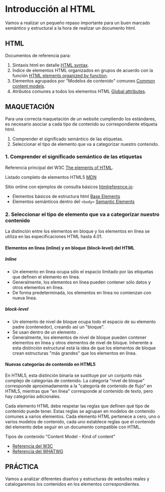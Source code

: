 
# Introducción al HTML

Vamos a realizar un pequeño repaso importante para un buen marcado semántico y estructural a la hora de realizar un documento html.

## HTML
Documentos de referencia para:

1. Sintaxis html en detalle [HTML syntax](http://w3c.github.io/html-reference/syntax.html).
2. Índice de elementos HTML organizados en grupos de acuerdo con la función [HTML elements organized by function](http://w3c.github.io/html-reference/elements-by-function.html).
3. Elementos agrupados por "Modelos de contenido" comunes [Common content models](http://w3c.github.io/html-reference/common-models.html).
4. Atributos comunes a todos los elementos HTML [Global attributes](http://w3c.github.io/html-reference/global-attributes.html).

## MAQUETACIÓN
Para una correcta maquetación de un website cumpliendo los estándares, es necesario asociar a cada tipo de contenido su correspondiente etiqueta html.

1. Comprender el significado semántico de las etiquetas.
2. Seleccionar el tipo de elemento que va a categorizar nuestro contenido.

### 1. Comprender el significado semántico de las etiquetas

Referencia principal del W3C [The elements of HTML](http://w3c.github.io/html/semantics.html#semantics).

Listado completo de elementos HTML5 [MDN](https://developer.mozilla.org/es/docs/HTML/HTML5/HTML5_lista_elementos)

Sitio online con ejemplos de consulta básicos [htmlreference.io](http://htmlreference.io/):
* Elementos básicos de estructura html [Base Elements](http://htmlreference.io/base/)
* Elementos semánticos dentro del `<body>` [Semantic Elements](http://htmlreference.io/semantic/)



### 2. Seleccionar el tipo de elemento que va a categorizar nuestro contenido

La distinción entre los elementos en bloque y los elementos en línea se utiliza en las especificaciones HTML hasta 4.01. 

#### Elementos en línea (inline) y en bloque (block-level) del HTML

##### Inline 
* Un elemento en línea ocupa sólo el espacio limitado por las etiquetas que definen el elemento en línea.
* Generalmente, los elementos en línea pueden contener sólo datos y otros elementos en línea.
* De forma predeterminada, los elementos en línea no comienzan con nueva línea.


##### block-level

* Un elemento de nivel de bloque ocupa todo el espacio de su elemento padre (contenedor), creando así un "bloque".
* Se usan dentro de un elemento <body>.
* Generalmente, los elementos de nivel de bloque pueden contener elementos en línea y otros elementos de nivel de bloque. Inherente a esta distinción estructural está la idea de que los elementos de bloque crean estructuras "más grandes" que los elementos en línea.


#### Nuevas categorías de contenido en HTML5

En HTML5, esta distinción binaria se sustituye por un conjunto más complejo de categorías de contenido. 
La categoría "nivel de bloque" corresponde aproximadamente a la "categoría de contenido de flujo" en HTML5, mientras que "en línea" corresponde al contenido de texto, pero hay categorías adicionales.

Cada elemento HTML debe respetar las reglas que definen qué tipo de contenido puede tener. Estas reglas se agrupan en modelos de contenido comunes a varios elementos. 
Cada elemento HTML pertenece a cero, uno o varios modelos de contenido, cada uno establece reglas que el contenido del elemento debe seguir en un documento compatible con HTML.

Tipos de contenido "Content Model - Kind of content"
* [Referencia del W3C](http://w3c.github.io/html/dom.html#kinds-of-content)
* [Referencia del WHATWG](https://html.spec.whatwg.org/multipage/dom.html#kinds-of-content)

## PRÁCTICA

Vamos a analizar diferentes diseños y estructuras de websites reales y catalogaremos los contenidos en los elementos correspondientes.





